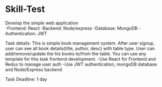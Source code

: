 # Skill-Test

Develop the simple web application <br/>
-Frontend: React
-Backend: Node/express
-Database: MongoDB
-Authentication: JWT

Task details:
This is simple book management system. 
After user signup, user can see all book details(title, author, desc) with table type. User can add/remove/update the his books to/from the table.
You can use any template for this task frontend development.
-Use React for Frontend and Redux to manage user auth
-Use JWT authentication, mongoDB database and Node/Express backend

Task Deadline: 1 day
